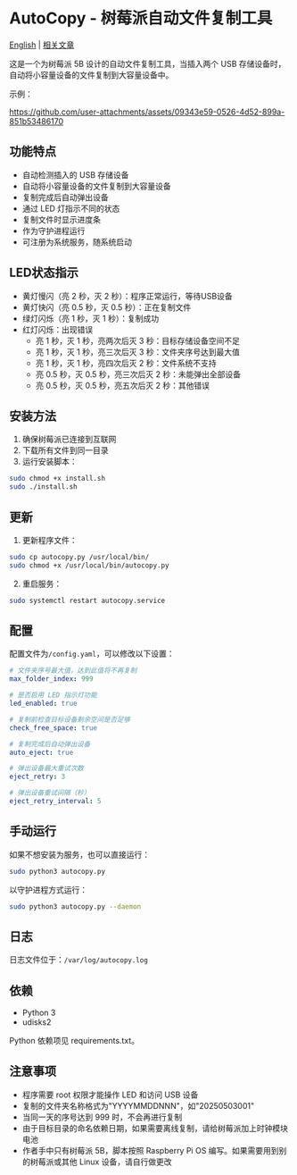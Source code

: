 # AutoCopy - 树莓派自动文件复制工具

[English](./README.md) | [相关文章](https://4ading.com/posts/auto-backup-device-made-of-rasberry-pi/)

这是一个为树莓派 5B 设计的自动文件复制工具，当插入两个 USB 存储设备时，自动将小容量设备的文件复制到大容量设备中。

示例：

https://github.com/user-attachments/assets/09343e59-0526-4d52-899a-851b53486170

## 功能特点

- 自动检测插入的 USB 存储设备
- 自动将小容量设备的文件复制到大容量设备
- 复制完成后自动弹出设备
- 通过 LED 灯指示不同的状态
- 复制文件时显示进度条
- 作为守护进程运行
- 可注册为系统服务，随系统启动

## LED状态指示

- 黄灯慢闪（亮 2 秒，灭 2 秒）：程序正常运行，等待USB设备
- 黄灯快闪（亮 0.5 秒，灭 0.5 秒）：正在复制文件
- 绿灯闪烁（亮 1 秒，灭 1 秒）：复制成功
- 红灯闪烁：出现错误
  - 亮 1 秒，灭 1 秒，亮两次后灭 3 秒：目标存储设备空间不足
  - 亮 1 秒，灭 1 秒，亮三次后灭 3 秒：文件夹序号达到最大值
  - 亮 1 秒，灭 1 秒，亮四次后灭 2 秒：文件系统不支持
  - 亮 0.5 秒，灭 0.5 秒，亮三次后灭 2 秒：未能弹出全部设备
  - 亮 0.5 秒，灭 0.5 秒，亮五次后灭 2 秒：其他错误

## 安装方法

1. 确保树莓派已连接到互联网
2. 下载所有文件到同一目录
3. 运行安装脚本：
  ```bash
  sudo chmod +x install.sh
  sudo ./install.sh
  ```

## 更新

1. 更新程序文件：
  ```bash
  sudo cp autocopy.py /usr/local/bin/
  sudo chmod +x /usr/local/bin/autocopy.py
  ```

2. 重启服务：
  ```bash
  sudo systemctl restart autocopy.service
  ```

## 配置

配置文件为`/config.yaml`，可以修改以下设置：

```yaml
# 文件夹序号最大值，达到此值将不再复制
max_folder_index: 999

# 是否启用 LED 指示灯功能
led_enabled: true

# 复制前检查目标设备剩余空间是否足够 
check_free_space: true

# 复制完成后自动弹出设备
auto_eject: true

# 弹出设备最大重试次数
eject_retry: 3

# 弹出设备重试间隔（秒）
eject_retry_interval: 5
```

## 手动运行

如果不想安装为服务，也可以直接运行：

```bash
sudo python3 autocopy.py
```

以守护进程方式运行：

```bash
sudo python3 autocopy.py --daemon
```

## 日志

日志文件位于：`/var/log/autocopy.log`

## 依赖

- Python 3
- udisks2

Python 依赖项见 requirements.txt。

## 注意事项

- 程序需要 root 权限才能操作 LED 和访问 USB 设备
- 复制的文件夹名称格式为"YYYYMMDDNNN"，如"20250503001"
- 当同一天的序号达到 999 时，不会再进行复制
- 由于目标目录的命名依赖日期，如果需要离线复制，请给树莓派加上时钟模块电池
- 作者手中只有树莓派 5B，脚本按照 Raspberry Pi OS 编写。如果需要用到别的树莓派或其他 Linux 设备，请自行做更改